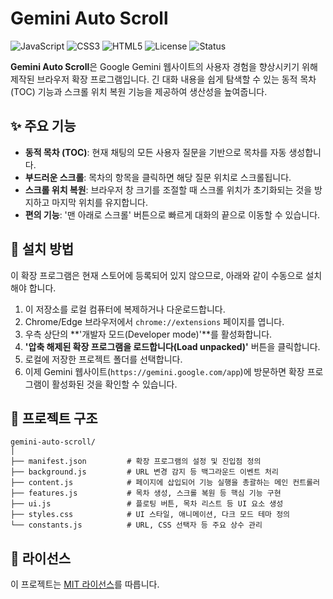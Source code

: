 # Gemini Auto Scroll

![JavaScript](https://img.shields.io/badge/JavaScript-ES6-yellow?logo=javascript&logoColor=black)
![CSS3](https://img.shields.io/badge/CSS3-Modern_UI-blue?logo=css3&logoColor=white)
![HTML5](https://img.shields.io/badge/HTML5-Web_Extension-orange?logo=html5&logoColor=white)
![License](https://img.shields.io/badge/License-MIT-yellow.svg)
![Status](https://img.shields.io/badge/Status-Active-brightgreen)

**Gemini Auto Scroll**은 Google Gemini 웹사이트의 사용자 경험을 향상시키기 위해 제작된 브라우저 확장 프로그램입니다. 긴 대화 내용을 쉽게 탐색할 수 있는 동적 목차(TOC) 기능과 스크롤 위치 복원 기능을 제공하여 생산성을 높여줍니다.

## ✨ 주요 기능

- **동적 목차 (TOC)**: 현재 채팅의 모든 사용자 질문을 기반으로 목차를 자동 생성합니다.
- **부드러운 스크롤**: 목차의 항목을 클릭하면 해당 질문 위치로 스크롤됩니다.
- **스크롤 위치 복원**: 브라우저 창 크기를 조절할 때 스크롤 위치가 초기화되는 것을 방지하고 마지막 위치를 유지합니다.
- **편의 기능**: '맨 아래로 스크롤' 버튼으로 빠르게 대화의 끝으로 이동할 수 있습니다.

## 🚀 설치 방법

이 확장 프로그램은 현재 스토어에 등록되어 있지 않으므로, 아래와 같이 수동으로 설치해야 합니다.

1.  이 저장소를 로컬 컴퓨터에 복제하거나 다운로드합니다.
2.  Chrome/Edge 브라우저에서 `chrome://extensions` 페이지를 엽니다.
3.  우측 상단의 **'개발자 모드(Developer mode)'**를 활성화합니다.
4.  **'압축 해제된 확장 프로그램을 로드합니다(Load unpacked)'** 버튼을 클릭합니다.
5.  로컬에 저장한 프로젝트 폴더를 선택합니다.
6.  이제 Gemini 웹사이트(`https://gemini.google.com/app`)에 방문하면 확장 프로그램이 활성화된 것을 확인할 수 있습니다.

## 📂 프로젝트 구조

```
gemini-auto-scroll/
│
├── manifest.json         # 확장 프로그램의 설정 및 진입점 정의
├── background.js         # URL 변경 감지 등 백그라운드 이벤트 처리
├── content.js            # 페이지에 삽입되어 기능 실행을 총괄하는 메인 컨트롤러
├── features.js           # 목차 생성, 스크롤 복원 등 핵심 기능 구현
├── ui.js                 # 플로팅 버튼, 목차 리스트 등 UI 요소 생성
├── styles.css            # UI 스타일, 애니메이션, 다크 모드 테마 정의
└── constants.js          # URL, CSS 선택자 등 주요 상수 관리
```

## 📄 라이선스

이 프로젝트는 [MIT 라이선스](https://opensource.org/licenses/MIT)를 따릅니다.
